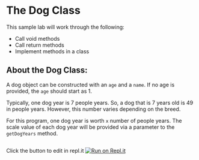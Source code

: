 # The Dog Class

This sample lab will work through the following: 
- Call void methods
- Call return methods
- Implement methods in a class


## About the Dog Class:

A dog object can be constructed with an `age` and a `name`. If no age is provided, the `age` should start as 1. 

Typically, one dog year is 7 people years.  So, a dog that is 7 years old is 49 in people years. However, this number varies depending on the breed.

For this program, one dog year is worth `x` number of people years.  The scale value of each dog year will be provided via a parameter to the `getDogYears` method.




## 
Click the button to edit in repl.it
[![Run on Repl.it](https://repl.it/badge/github/jillianmaher/myFirstProject)](https://repl.it/github/jillianmaher/myFirstProject)
